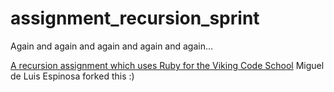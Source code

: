 # assignment_recursion_sprint
Again and again and again and again and again...

[A recursion assignment which uses Ruby for the Viking Code School](http://www.vikingcodeschool.com)
Miguel de Luis Espinosa forked this :)
